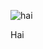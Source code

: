 ![hai](https://media.giphy.com/media/5qcnRWFWfZyXC/source.gif)
<table border="0">
 <tr>
  <href="https://media.giphy.com/media/5qcnRWFWfZyXC/source.gif"
 </tr>
 <tr>
  Hai
 </tr>
</table>
